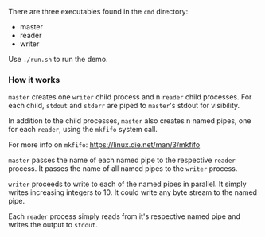 There are three executables found in the `cmd` directory:

* master
* reader
* writer

Use `./run.sh` to run the demo.

### How it works

`master` creates one `writer` child process and n `reader` child processes. For each child, `stdout` and `stderr` are piped to `master`'s stdout for visibility.

In addition to the child processes, `master` also creates n named pipes, one for each `reader`, using the `mkfifo` system call.

For more info on `mkfifo`: https://linux.die.net/man/3/mkfifo

`master` passes the name of each named pipe to the respective `reader` process. It passes the name of all named pipes to the `writer` process.

`writer` proceeds to write to each of the named pipes in parallel. It simply writes increasing integers to 10. It could write any byte stream to the named pipe.

Each `reader` process simply reads from it's respective named pipe and writes the output to `stdout`.
